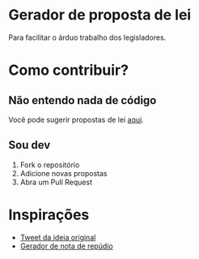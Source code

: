 # Gerador de proposta de lei

Para facilitar o árduo trabalho dos legisladores.

# Como contribuir?

## Não entendo nada de código

Você pode sugerir propostas de lei [aqui](https://github.com/MatheusRich/gerador-de-proposta-de-lei/issues/new).

## Sou dev
1. Fork o repositório
2. Adicione novas propostas
3. Abra um Pull Request 

# Inspirações

- [Tweet da ideia original](https://twitter.com/Ideias_Radicais/status/1269007816653709318)
- [Gerador de nota de repúdio](https://geradordenotaderepudio.com.br/)
